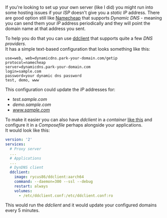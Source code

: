 If you're looking to set up your own server (like I did) you might run into some hosting
issues if your *ISP* doesn't give you a *static IP* address.
There are good option still like [Namecheap](https://www.namecheap.com) that supports
*Dynamic DNS* - meaning you can send them your *IP* address periodically and they will
point the domain name at that address you sent.

To help you do that you can use [ddclient](https://sourceforge.net/p/ddclient/wiki/Home/)
that supports quite a few *DNS providers*.  
It has a simple text-based configuration that looks something like this:
```text
use=web, web=dynamicdns.park-your-domain.com/getip
protocol=namecheap 
server=dynamicdns.park-your-domain.com 
login=sample.com
password=your dynamic dns password
test, demo, www
```

This configuration could update the *IP* addresses for:

- *test.sample.com*
- *demo.sample.com*
- *www.sample.com*

To make it easier you can also have *ddclient* in a *container*
[like this](https://github.com/rycus86/docker-ddclient) and configure it in a *Composefile*
perhaps alongside your applications.  
It would look like this:
```yaml
version: '2'
services:
  # Proxy server
  ...
  # Applications
  ...
  # DynDNS client
  ddclient:
    image: rycus86/ddclient:aarch64
    command: --daemon=300 --ssl --debug
    restart: always
    volumes: 
      - /etc/ddclient.conf:/etc/ddclient.conf:ro
```

This would run the *ddclient* and it would update your configured domains every 5 minutes.
